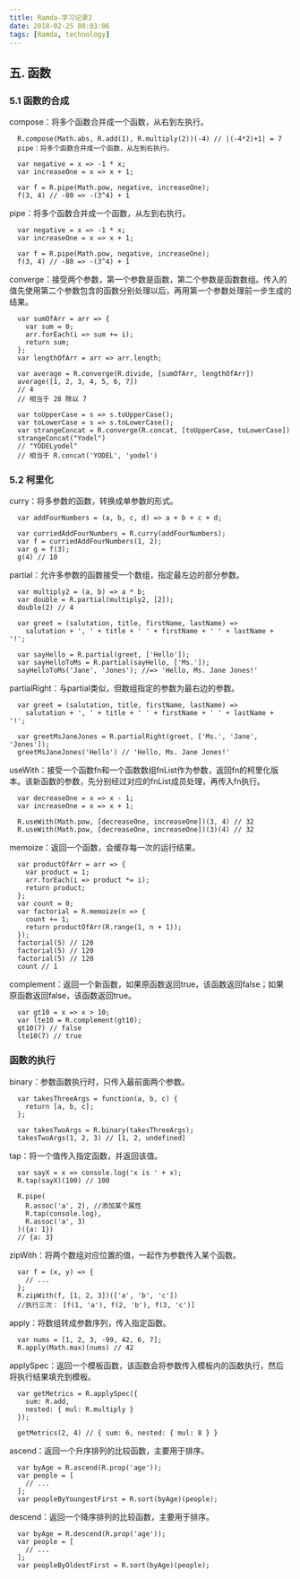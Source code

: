 ```yaml
---
title: Ramda-学习记录2
date: 2018-02-25 00:03:06
tags: [Ramda, technology]
---
```

## 五. 函数

### 5.1 函数的合成

compose：将多个函数合并成一个函数，从右到左执行。

      R.compose(Math.abs, R.add(1), R.multiply(2))(-4) // |(-4*2)+1| = 7
      pipe：将多个函数合并成一个函数，从左到右执行。

      var negative = x => -1 * x;
      var increaseOne = x => x + 1;

      var f = R.pipe(Math.pow, negative, increaseOne);
      f(3, 4) // -80 => -(3^4) + 1

pipe：将多个函数合并成一个函数，从左到右执行。

      var negative = x => -1 * x;
      var increaseOne = x => x + 1;

      var f = R.pipe(Math.pow, negative, increaseOne);
      f(3, 4) // -80 => -(3^4) + 1

converge：接受两个参数，第一个参数是函数，第二个参数是函数数组。传入的值先使用第二个参数包含的函数分别处理以后，再用第一个参数处理前一步生成的结果。

      var sumOfArr = arr => {
        var sum = 0;
        arr.forEach(i => sum += i);
        return sum;
      };
      var lengthOfArr = arr => arr.length;

      var average = R.converge(R.divide, [sumOfArr, lengthOfArr])
      average([1, 2, 3, 4, 5, 6, 7])
      // 4
      // 相当于 28 除以 7

      var toUpperCase = s => s.toUpperCase();
      var toLowerCase = s => s.toLowerCase();
      var strangeConcat = R.converge(R.concat, [toUpperCase, toLowerCase])
      strangeConcat("Yodel")
      // "YODELyodel"
      // 相当于 R.concat('YODEL', 'yodel')

### 5.2 柯里化
curry：将多参数的函数，转换成单参数的形式。

      var addFourNumbers = (a, b, c, d) => a + b + c + d;

      var curriedAddFourNumbers = R.curry(addFourNumbers);
      var f = curriedAddFourNumbers(1, 2);
      var g = f(3);
      g(4) // 10

partial：允许多参数的函数接受一个数组，指定最左边的部分参数。

      var multiply2 = (a, b) => a * b;
      var double = R.partial(multiply2, [2]);
      double(2) // 4

      var greet = (salutation, title, firstName, lastName) =>
        salutation + ', ' + title + ' ' + firstName + ' ' + lastName + '!';

      var sayHello = R.partial(greet, ['Hello']);
      var sayHelloToMs = R.partial(sayHello, ['Ms.']);
      sayHelloToMs('Jane', 'Jones'); //=> 'Hello, Ms. Jane Jones!'

partialRight：与partial类似，但数组指定的参数为最右边的参数。

      var greet = (salutation, title, firstName, lastName) =>
        salutation + ', ' + title + ' ' + firstName + ' ' + lastName + '!';

      var greetMsJaneJones = R.partialRight(greet, ['Ms.', 'Jane', 'Jones']);
      greetMsJaneJones('Hello') // 'Hello, Ms. Jane Jones!'

useWith：接受一个函数fn和一个函数数组fnList作为参数，返回fn的柯里化版本。该新函数的参数，先分别经过对应的fnList成员处理，再传入fn执行。

      var decreaseOne = x => x - 1;
      var increaseOne = x => x + 1;

      R.useWith(Math.pow, [decreaseOne, increaseOne])(3, 4) // 32
      R.useWith(Math.pow, [decreaseOne, increaseOne])(3)(4) // 32

memoize：返回一个函数，会缓存每一次的运行结果。

      var productOfArr = arr => {
        var product = 1;
        arr.forEach(i => product *= i);
        return product;
      };
      var count = 0;
      var factorial = R.memoize(n => {
        count += 1;
        return productOfArr(R.range(1, n + 1));
      });
      factorial(5) // 120
      factorial(5) // 120
      factorial(5) // 120
      count // 1

complement：返回一个新函数，如果原函数返回true，该函数返回false；如果原函数返回false，该函数返回true。

      var gt10 = x => x > 10;
      var lte10 = R.complement(gt10);
      gt10(7) // false
      lte10(7) // true

### 函数的执行

binary：参数函数执行时，只传入最前面两个参数。

      var takesThreeArgs = function(a, b, c) {
        return [a, b, c];
      };

      var takesTwoArgs = R.binary(takesThreeArgs);
      takesTwoArgs(1, 2, 3) // [1, 2, undefined]

tap：将一个值传入指定函数，并返回该值。

      var sayX = x => console.log('x is ' + x);
      R.tap(sayX)(100) // 100

      R.pipe(
        R.assoc('a', 2), //添加某个属性
        R.tap(console.log),
        R.assoc('a', 3)
      )({a: 1})
      // {a: 3}

zipWith：将两个数组对应位置的值，一起作为参数传入某个函数。

      var f = (x, y) => {
        // ...
      };
      R.zipWith(f, [1, 2, 3])(['a', 'b', 'c'])
      //执行三次： [f(1, 'a'), f(2, 'b'), f(3, 'c')]

apply：将数组转成参数序列，传入指定函数。

      var nums = [1, 2, 3, -99, 42, 6, 7];
      R.apply(Math.max)(nums) // 42

applySpec：返回一个模板函数，该函数会将参数传入模板内的函数执行，然后将执行结果填充到模板。

      var getMetrics = R.applySpec({
        sum: R.add,
        nested: { mul: R.multiply }
      });

      getMetrics(2, 4) // { sum: 6, nested: { mul: 8 } }

ascend：返回一个升序排列的比较函数，主要用于排序。

      var byAge = R.ascend(R.prop('age'));
      var people = [
        // ...
      ];
      var peopleByYoungestFirst = R.sort(byAge)(people);

descend：返回一个降序排列的比较函数，主要用于排序。

      var byAge = R.descend(R.prop('age'));
      var people = [
        // ...
      ];
      var peopleByOldestFirst = R.sort(byAge)(people);
